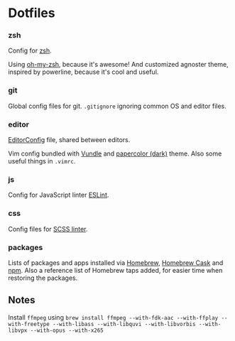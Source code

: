 # Dotfiles

### zsh

Config for [zsh][zsh].

Using [oh-my-zsh][oh-my-zsh], because it's awesome! And customized agnoster theme, inspired by powerline, because it's cool and useful.

### git

Global config files for git. `.gitignore` ignoring common OS and editor files.

### editor

[EditorConfig][editorconfig] file, shared between editors.

Vim config bundled with [Vundle][vundle] and [papercolor (dark)][papercolor] theme. Also some useful things in `.vimrc`.

### js

Config for JavaScript linter [ESLint][eslint].

### css

Config files for [SCSS linter][scss-lint].

### packages

Lists of packages and apps installed via [Homebrew][brew], [Homebrew Cask][cask] and [npm][npm]. Also a reference list of Homebrew taps added, for easier time when restoring the packages.

## Notes

Install `ffmpeg` using `brew install ffmpeg --with-fdk-aac --with-ffplay --with-freetype --with-libass --with-libquvi --with-libvorbis --with-libvpx --with-opus --with-x265`


  [zsh]: http://www.zsh.org/
  [oh-my-zsh]: https://github.com/robbyrussell/oh-my-zsh
  [vundle]: https://github.com/gmarik/Vundle.vim
  [papercolor]: https://github.com/NLKNguyen/papercolor-theme
  [editorconfig]: http://editorconfig.org/
  [eslint]: http://eslint.org/
  [scss-lint]: https://github.com/brigade/scss-lint
  [brew]: http://brew.sh/
  [cask]: https://caskroom.github.io/
  [npm]: https://www.npmjs.com/
